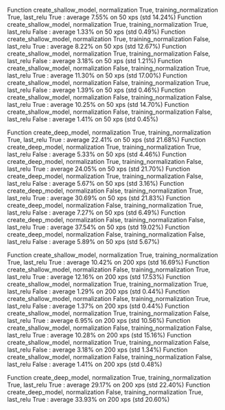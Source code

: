 Function create_shallow_model, normalization True, training_normalization True, last_relu True : average 7.55% on 50 xps (std 14.24%)
Function create_shallow_model, normalization True, training_normalization True, last_relu False : average 1.33% on 50 xps (std 0.49%)
Function create_shallow_model, normalization True, training_normalization False, last_relu True : average 8.22% on 50 xps (std 12.67%)
Function create_shallow_model, normalization True, training_normalization False, last_relu False : average 3.18% on 50 xps (std 1.21%)
Function create_shallow_model, normalization False, training_normalization True, last_relu True : average 11.30% on 50 xps (std 17.00%)
Function create_shallow_model, normalization False, training_normalization True, last_relu False : average 1.39% on 50 xps (std 0.46%)
Function create_shallow_model, normalization False, training_normalization False, last_relu True : average 10.25% on 50 xps (std 14.70%)
Function create_shallow_model, normalization False, training_normalization False, last_relu False : average 1.41% on 50 xps (std 0.45%)

Function create_deep_model, normalization True, training_normalization True, last_relu True : average 22.41% on 50 xps (std 21.68%)
Function create_deep_model, normalization True, training_normalization True, last_relu False : average 5.33% on 50 xps (std 4.46%)
Function create_deep_model, normalization True, training_normalization False, last_relu True : average 24.05% on 50 xps (std 21.70%)
Function create_deep_model, normalization True, training_normalization False, last_relu False : average 5.67% on 50 xps (std 3.16%)
Function create_deep_model, normalization False, training_normalization True, last_relu True : average 30.69% on 50 xps (std 21.83%)
Function create_deep_model, normalization False, training_normalization True, last_relu False : average 7.27% on 50 xps (std 6.49%)
Function create_deep_model, normalization False, training_normalization False, last_relu True : average 37.54% on 50 xps (std 19.02%)
Function create_deep_model, normalization False, training_normalization False, last_relu False : average 5.89% on 50 xps (std 5.67%)

Function create_shallow_model, normalization True, training_normalization True, last_relu True : average 10.42% on 200 xps (std 16.69%)
Function create_shallow_model, normalization False, training_normalization True, last_relu True : average 12.16% on 200 xps (std 17.53%)
Function create_shallow_model, normalization True, training_normalization True, last_relu False : average 1.29% on 200 xps (std 0.44%)
Function create_shallow_model, normalization False, training_normalization True, last_relu False : average 1.37% on 200 xps (std 0.44%)
Function create_shallow_model, normalization True, training_normalization False, last_relu True : average 6.95% on 200 xps (std 10.56%)
Function create_shallow_model, normalization False, training_normalization False, last_relu True : average 10.28% on 200 xps (std 15.16%)
Function create_shallow_model, normalization True, training_normalization False, last_relu False : average 3.18% on 200 xps (std 1.34%)
Function create_shallow_model, normalization False, training_normalization False, last_relu False : average 1.41% on 200 xps (std 0.48%)

Function create_deep_model, normalization True, training_normalization True, last_relu True : average 29.17% on 200 xps (std 22.40%)
Function create_deep_model, normalization False, training_normalization True, last_relu True : average 33.93% on 200 xps (std 20.60%)
